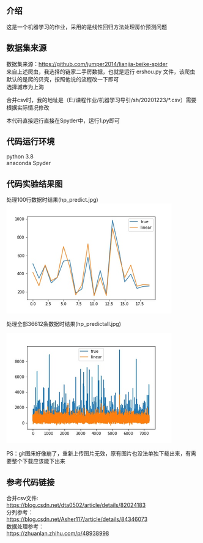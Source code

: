 ## 介绍  

这是一个机器学习的作业，采用的是线性回归方法处理房价预测问题

## 数据集来源  
数据集来源：https://github.com/jumper2014/lianjia-beike-spider  
来自上述爬虫，我选择的链家二手房数据，也就是运行  ershou.py 文件，该爬虫默认的是爬的贝壳，按照他说的流程改一下即可  
选择城市为上海

合并csv时，我的地址是（E:/课程作业/机器学习导引/sh/20201223/*.csv）需要根据实际情况修改  

本代码直接运行直接在Spyder中，运行1.py即可


## 代码运行环境  
python 3.8  
anaconda Spyder


## 代码实验结果图  
处理100行数据时结果(hp_predict.jpg)  
![](https://github.com/banzhan1998/houseprice/blob/main/hp_predict.jpg)

处理全部36612条数据时结果(hp_predictall.jpg)

![](https://github.com/banzhan1998/houseprice/blob/main/hp_predictall.jpg)

PS：git图床好像崩了，重新上传图片无效，原有图片也没法单独下载出来，有需要整个下载应该能下出来

## 参考代码链接

合并csv文件:  
https://blog.csdn.net/dta0502/article/details/82024183  
分列参考：  
https://blog.csdn.net/Asher117/article/details/84346073  
数据处理参考：  
https://zhuanlan.zhihu.com/p/48938998

